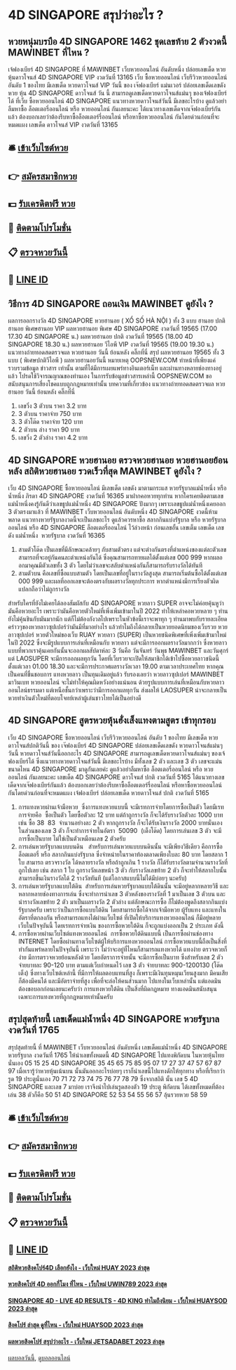 # 4D SINGAPORE สรุปว่าอะไร ?
## หวยหนุ่มบรบือ 4D SINGAPORE 1462 ชุดเลขท้าย 2 ตัวงวดนี้ MAWINBET ที่ไหน ?
เจ้ฟองเบียร์ 4D SINGAPORE ที่ MAWINBET เว็บหวยออนไลน์ อันดับหนึ่ง ปล่อยเลขเด็ด หวยหุ้นดาวโจนส์ 4D SINGAPORE VIP งวดวันที่ 13165
เว็บ ซื้อหวยออนไลน์ เว็บรีวิวหวยออนไลน์ อันดับ 1 ของไทย มีเลขเด็ด หวยดาวโจนส์ VIP วันนี้ ของ เจ๊ฟองเบียร์ แม่นเวอร์ ปล่อยเลขเด็ดเลขดัง หวย หุ้น 4D SINGAPORE ดาวโจนส์ วัน นี้ สามารถดูเลขเด็ดหวยดาวโจนส์แม่นๆ ของเจ้ฟองเบียร์ได้ ที่เว็บ ซื้อหวยออนไลน์ 4D SINGAPORE แนวทางหวยดาวโจนส์วันนี้ มีเลขอะไรบ้าง ดูแล้วอย่าลืมหาซื้อ ล็อตเตอรี่ออนไลน์ หรือ หวยออนไลน์ กันเลยนะคะ
ได้แนวทางเลขเด็ดจากเจ๊ฟองเบียร์กันแล้ว ต้องบอกเลยว่าต้องรีบหาซื้อล็อตเตอร์รี่ออนไลน์ หรือหาซื้อหวยออนไลน์ กันโดยด่วนก่อนที่จะหมดแผง
เลขเด็ด ดาวโจนส์ VIP งวดวันที่ 13165

## 🛎 [เข้าเว็บไซต์หวย](https://bit.ly/3BG5bNw)
## 👉 [สมัครสมาชิกหวย](https://bit.ly/3BG5bNw)
## 💵 [รับเครดิตฟรี หวย](https://bit.ly/3C3mvgS)
## 👑 [ติดตามโปรโมชั่น](https://bit.ly/3C3mvgS)
## 📋 [ตรวจหวยวันนี้](https://bit.ly/3C3mvgS)
## 📱 [LINE ID](https://bit.ly/3C3mvgS)

## วิธีการ 4D SINGAPORE ถอนเงิน MAWINBET ดูยังไง ?
ผลการออกรางวัล 4D SINGAPORE หวยฮานอย ( XỔ SỐ HÀ NỘI ) ทั้ง 3 แบบ ฮานอย ปกติฮานอย พิเศษฮานอย VIP
ผลหวยฮานอย พิเศษ 4D SINGAPORE งวดวันที่ 19565 (17.00 17.30 4D SINGAPORE น.)
ผลหวยฮานอย ปกติ งวดวันที่ 19565 (18.00 4D SINGAPORE 18.30 น.)
ผลหวยฮานอย วีไอพี VIP งวดวันที่ 19565 (19.00 19.30 น.)
 แนวทางถ่ายทอดสดตรวจผล หวยฮานอย วันนี้ ย้อนหลัง คลิ๊กที่นี่ 
สรุป ผลหวยฮานอย 19565 ทั้ง 3 แบบ ( พิเศษปกติวีไอพี ) ผลหวยฮานอยวันนี้
หมายเหตุ OOPSNEW.COM ทำหน้าที่เพียงแค่รวบรวมข้อมูล ข่าวสาร เท่านั้น ตามที่ได้มีการเผยแพร่ทางอินเตอร์เน็ท และผ่านทางหลายช่องทางอยู่แล้ว โปรดใช้วิจารณญาณของท่านเอง ในการรับข้อมูลข่าวสารเหล่านี้ OOPSNEW.COM ขอสนับสนุนการเสี่ยงโชคแบบถูกกฎหมายเท่านั้น
บทความที่เกี่ยวข้อง
แนวทางถ่ายทอดสดตรวจผล หวยฮานอย วันนี้ ย้อนหลัง คลิ๊กที่นี่
1. เลขวิ่ง 3 ตัวบน ราคา 3.2 บาท
2. 3 ตัวบน ราคาจ่าย 750 บาท
3. 3 ตัวโต๊ด ราคาจ่าย 120 บาท
4. 2 ตัวบน ล่าง ราคา 90 บาท
5. เลขวิ่ง 2 ตัวล่าง ราคา 4.2 บาท

## 4D SINGAPORE หวยฮานอย ตรวจหวยฮานอย หวยฮานอยย้อนหลัง สถิติหวยฮานอย รวดเร็วที่สุด MAWINBET ดูยังไง ?
เว็บ 4D SINGAPORE ซื้อหวยออนไลน์ มีเลขเด็ด เลขดัง มาตามกระแส หวยรัฐบาลแม่น้ำหนึ่ง หรือ น้ำหนึ่ง ภิรดา 4D SINGAPORE งวดวันที่ 16365 มาฝากคอหวยทุกท่าน หากใครเคยติดตามเลขแม่น้ำหนึ่งคงรู้กันดีว่าเลขธูปแม่น้ำหนึ่ง 4D SINGAPORE ปังมากๆ เพราะเลขธูปแม่น้ำหนึ่งเคยออก 3 ตัวตรงมาแล้ว ที่ MAWINBET เว็บหวยออนไลน์ อันดับหนึ่ง 4D SINGAPORE งวดนี้ห้ามพลาด แนวทางหวยรัฐบาลงวดนี้จะเป็นเลขอะไร ดูแล้วควรหาซื้อ สลากกินแบ่งรัฐบาล หรือ หวยรัฐบาลออนไลน์ หรือ 4D SINGAPORE ล็อตเตอรี่ออนไลน์ ไว้ล่วงหน้า ก่อนเลขอั้น เลขเต็ม
เลขเด็ด เลขดัง แม่น้ำหนึ่ง  หวยรัฐบาล งวดวันที่ 16365
1. สามตัวโต๊ด เป็นเลขที่มีลักษณะคล้ายๆ กับสามตัวตรง แต่จะต่างกันตรงที่ตำแหน่งของแต่ละตัวเลขสามารถที่จะอยู่กันคนละตำแหน่งกันได้ ซึ่งคุณสามารถทายผลได้ตั้งแต่เลข 000 999 หากผลออกมาคุณมีตัวเลขทั้ง 3 ตัว โดยไม่ว่าเลขจะสลับตำแหน่งกันก็สามารถรับรางวัลได้ทันที
2. สามตัวบน คือเลขที่ซื้อแบบสามตัว โดยเป็นเลขที่อยู่ในรางวัลสูงสุด สามารถเริ่มต้นซื้อได้ตั้งแต่เลข 000 999 และผลที่ออกเลขจะต้องตรงกับผลรางวัลทุกประการ หากตำแหน่งมีการเรียงตัวผิดแปลกถือว่าไม่ถูกรางวัล

สำหรับใครที่ยังไม่เคยได้ลองสัมผัสกับ 4D SINGAPORE หวยลาว SUPER อาจจะไม่ค่อยคุ้นหูว่ามันคือหวยอะไร เพราะว่ามันคือหวยตัวใหม่ที่เพิ่งเพิ่มเข้ามาในปี 2022 ทำให้เหล่าคอหวยหลาย ๆ ท่านยังไม่คุ้นชินกับมันมากนัก แต่ก็ไม่ต้องกังวลไปเพราะในหัวข้อนี้เราจะพาทุก ๆ ท่านมาพบกับรายละเอียดคร่าวๆของหวยลาวซุปเปอร์ว่ามันมีที่มาอย่างไร แล้วทำไมถึงได้กลายเป็นหวยยอดนิยมของเว็บรวย
หวยลาวซุปเปอร์ หวยตัวใหม่ของเว็บ RUAY
หวยลาว (SUPER) เป็นหวยชนิดพิเศษที่เพิ่งเพิ่มเข้ามาใหม่ในปี 2022 ซึ่งจะมีรูปแบบการเล่นที่เหมือนกับ หวยลาว แต่จะมีการออกผลรางวัลมากกว่า ซึ่งหวยลาวแบบที่พวกเราคุ้นเคยกันนั้นจะออกผลสัปดาห์ละ 3 วันคือ วันจันทร์ วันพุธ MAWINBET และวันศุกร์ แต่ LAOSUPER จะมีการออกผลทุกวัน โดยที่เว็บรวยจะเปิดให้สมาชิกได้เข้าไปซื้อหวยลาวชนิดนี้ตั้งแต่เวลา 01.00 18.30 และจะมีการประกาศผลรางวัลเวลา 19.00 ตามเวลาประเทศไทย
หากคุณเป็นคนที่ชื่นชอบการ แทงหวยลาว เป็นทุนเดิมอยู่แล้ว รับรองเลยว่า หวยลาวซุปเปอร์ MAWINBET มาวินเบท หวยออนไลน์ จะไม่ทำให้คุณผิดหวังอย่างแน่นอน ด้วยรูปแบบการเล่นที่เหมือนกับหวยลาวออนไลน์ธรรมดา แต่เหนือชั้นกว่าเพราะว่ามีการออกผลทุกวัน ส่งผลให้ LAOSUPER น่าจะกลายเป็นหวยทำเงินตัวใหม่ที่ตอบโจทย์เหล่าผู้เล่นชาวไทยได้เป็นอย่างดี

## 4D SINGAPORE สูตรหวยหุ้นฮั่งเส็งแทงตามสูตร เข้าทุกรอบ
เว็บ 4D SINGAPORE ซื้อหวยออนไลน์ เว็บรีวิวหวยออนไลน์ อันดับ 1 ของไทย มีเลขเด็ด หวยดาวโจนส์ปกติวันนี้ ของ เจ๊ฟองเบียร์ 4D SINGAPORE ปล่อยเลขเด็ดเลขดัง หวยดาวโจนส์แม่นๆ วันนี้ หวยดาวโจนส์วันนี้ออกอะไร 4D SINGAPORE สามารถดูเลขเด็ดหวยดาวโจนส์แม่นๆ ของเจ้ฟองเบียร์ได้ ซึ่งแนวทางหวยดาวโจนส์วันนี้ มีเลขอะไรบ้าง มีทั้งเลข 2 ตัว และเลข 3 ตัว เลขจะแม่นขนาดไหน 4D SINGAPORE มาดูกันเลยค่ะ ดูแล้วอย่าลืมหาซื้อ ล็อตเตอรี่ออนไลน์ หรือ หวยออนไลน์ กันเลยนะคะ
เลขเด็ด 4D SINGAPORE ดาวโจนส์ ปกติ งวดวันที่ 5165
ได้แนวทางเลขเด็ดจากเจ๊ฟองเบียร์กันแล้ว ต้องบอกเลยว่าต้องรีบหาซื้อล็อตเตอร์รี่ออนไลน์ หรือหาซื้อหวยออนไลน์ กันโดยด่วนก่อนที่จะหมดแผง
เจ้ฟองเบียร์ ปล่อยเลขเด็ด หวยดาวโจนส์ ปกติ งวดวันที่ 5165
1. การแทงหวยผ่านเจ้ามือหวย  ซึ่งการแทงหวยแบบนี้ จะมีเรทการจ่ายโดยการซื้อเป็นตัว โดยมีเรทการจ่ายคือ  ซื้อเป็นตัว โดยซื้อตัวละ 12 บาท แต่ถ้าถูกรางวัล ก็จะได้รับรางวัลตัวละ 1000 บาท เช่น ซื้อ 38  83  จำนวนอย่างละ 2 ตัว หากถูกรางวัล ก็จะได้รับเงินรางวัล 2000 บาทนั่นเอง  ในส่วนของเลข 3 ตัว ก็จะทำการจ่ายในอัตรา  50090  (เต็งโต๊ด) โดยการเล่นเลข 3 ตัว จะมีการซื้อเป็นบาท ไม่ใช่เป็นตัวเหมือนเลข 2 ตัวครับ
2. การเล่นหวยรัฐบาลแบบบนดิน   สำหรับการเล่นหวยแบบบนดินนั้น จะมีเพียงวิธีเดียว คือการซื้อ ล็อตเตอรี่ หรือ สลากกินแบ่งรัฐบาล ซึ่งจำหน่ายในราคาท้องตลาดเพียงใบละ 80 บาท โดยสลาก 1 ใบ สามารถ ตรวจรางวัล ได้หลายรางวัล หรือถ้าถูกเกิน 1 รางวัล ก็ได้รับรางวัลตามจำนวนรางวัลที่ถูกไปเลย เช่น สลาก 1 ใบ ถูกรางวัลเลขหน้า 3 ตัว กับรางวัลเลขท้าย 2 ตัว ก็จะทำให้สลากใบนั้น สามารถขึ้นเงินรางวัลได้ 2 รางวัลทันที (แต่โอกาสแบบนี้ไม่ได้มีบ่อยๆ นะครับ)
3. การเล่นหวยรัฐบาลแบบใต้ดิน  สำหรับการเล่นหวยรัฐบาลแบบใต้ดินนั้น จะมีอยู่หลากหลายวิธี และหลากหลายช่องทางการเล่น ซึ่งจะทำการนำเลข 3 ตัวหลังของรางวัลที่ 1 มาเป็นเลข 3 ตัวบน และนำรางวัลเลขท้าย 2 ตัว มาเป็นผลรางวัล 2 ตัวล่าง แต่ลักษณะการซื้อ ก็ไม่ต้องพูดถึงสลากกินแบ่งรัฐบาลครับ เพราะว่าเป็นการซื้อแบบใต้ดิน โดยสามารถซื้อได้จากเจ้ามือหวย ผู้รับแทง และแทงในอัตราที่ตกลงกัน หรือสามารถแทงได้ผ่านเว็บไซต์ ที่เปิดให้บริการแทงหวยออนไลน์ ก็มีอยู่หลายเว็บในปัจจุบันนี้ โดยเรทการจ่ายเงิน ของการซื้อหวยใต้ดิน ก็จะถูกแบ่งออกเป็น 2 ประเภท ดังนี้
4. การซื้อหวยผ่านเว็บไซต์แทงหวยออนไลน์  การซื้อหวยใต้ดินแบบนี้ เป็นการซื้อผ่านช่องทาง INTERNET โดยซื้อผ่านทางเว็บไซต์ผู้ให้บริการแทงหวยออนไลน์ การซื้อหวยแบบนี้ถือเป็นสิ่งที่ทำกันแพร่หลายในปัจจุบันนี้ เพราะว่า ไม่ว่าจะอยู่ที่ไหนก็สามารถแทงหวยได้ แทงง่าย ตรวจหวยก็ง่าย มีการตรวจหวยย้อนหลังด้วย โดยอัตราการจ่ายนั้น จะมีการซื้อเป็นบาท ซึ่งสำหรับเลข 2 ตัว จ่ายบาทละ 90-120 บาท ตามแต่เว็บกำหนดไว้ เลข 3 ตัว จ่ายบาทละ 900-1200130 (โต๊ดเต็ง) ซึ่งทางเว็บไซต์เหล่านี้ ที่มีการให้ผลตอบแทนที่สูง ก็เพราะมีเงินทุนหมุนเวียนสูงมาก มีคนเสีย ก็ต้องมีคนได้ และมีอัตราจ่ายที่สูง เพื่อที่จะล่อให้คนส่วนมาก ไปแทงในเว็บเหล่านั้น แต่แอดมินต้องขอบอกก่อนเลยนะครับว่า การแทงหวยใต้ดิน เป็นสิ่งที่ผิดกฎหมาย ทางแอดมินสนับสนุนเฉพาะการแทงหวยที่ถูกกฎหมายเท่านั้นครับ

## สรุปสุดท้ายนี้ เลขเด็ดแม่น้ำหนึ่ง 4D SINGAPORE หวยรัฐบาล งวดวันที่ 1765
สรุปสุดท้ายนี้ ที่ MAWINBET เว็บหวยออนไลน์ อันดับหนึ่ง เลขเด็ดแม่น้ำหนึ่ง 4D SINGAPORE หวยรัฐบาล งวดวันที่ 1765 ให้นำเลขทั้งหมดนี้ 4D SINGAPORE ไปแทงพิกัดบน ในหวยหุ้นไทยนั่นเอง
05 15 25 4D SINGAPORE 35 45 65 75 85 95
07 17 27 37 47 57 67 87 97
เมื่อเรารู้ว่าหวยหุ้นเน้นบน นั้นมันออกอะไรบ่อยๆ เราก็นำเลขนี้ไปแทงดักให้ทุกทาง หรือที่เรียกว่ารูด 19 ประตูนั่นเอง
70 71 72 73 74 75 76 77 78 79
ซึ่งจากสถิติ นั้น เลข 5 4D SINGAPORE และเลข 7 มาบ่อย เราจึงนำไปเล่นรูดสองตัว 19 ประตู พิกัดบน ได้เลขทั้งหมดที่ต้องเล่น 38 ตัวก็คือ
50 51 4D SINGAPORE 52 53 54 55 56 57 ลุ้นรวยหวย 58 59

## 🛎 [เข้าเว็บไซต์หวย](https://bit.ly/3BG5bNw)
## 👉 [สมัครสมาชิกหวย](https://bit.ly/3BG5bNw)
## 💵 [รับเครดิตฟรี หวย](https://bit.ly/3C3mvgS)
## 👑 [ติดตามโปรโมชั่น](https://bit.ly/3C3mvgS)
## 📋 [ตรวจหวยวันนี้](https://bit.ly/3C3mvgS)
## 📱 [LINE ID](https://bit.ly/3C3mvgS)

#### [สถิติหวยสิงคโปร์4D เลือกยังไง - เว็บใหม่ HUAY 2023 ล่าสุด](https://atom.io/themes/สถิติหวยสิงคโปร์4d%20เลือกยังไง%20-%20เว็บใหม่%20huay%202023%20ล่าสุด)
#### [หวยสิงคโปร์ 4D ออกกี่โมง ที่ไหน - เว็บใหม่ UWIN789 2023 ล่าสุด](https://atom.io/themes/หวยสิงคโปร์%204d%20ออกกี่โมง%20ที่ไหน%20-%20เว็บใหม่%20uwin789%202023%20ล่าสุด)
#### [SINGAPORE 4D - LIVE 4D RESULTS - 4D KING ทำไมถึงนิยม - เว็บใหม่ HUAYSOD 2023 ล่าสุด](https://atom.io/themes/singapore%204d%20-%20live%204d%20results%20-%204d%20king%20ทำไมถึงนิยม%20-%20เว็บใหม่%20huaysod%202023%20ล่าสุด)
#### [สิงคโปร์ ล่าสุด ดูที่ไหน - เว็บใหม่ HUAYSOD 2023 ล่าสุด](https://atom.io/themes/สิงคโปร์%20ล่าสุด%20ดูที่ไหน%20-%20เว็บใหม่%20huaysod%202023%20ล่าสุด)
#### [ผลหวยสิงคโปร์ สรุปว่าอะไร - เว็บใหม่ JETSADABET 2023 ล่าสุด](https://atom.io/themes/ผลหวยสิงคโปร์%20สรุปว่าอะไร%20-%20เว็บใหม่%20jetsadabet%202023%20ล่าสุด)

[ผลบอลวันนี้](https://siamsport.tv "ผลบอลวันนี้"), [ดูบอลออนไลน์](https://siamsport.tv/ดูบอลสด "ดูบอลออนไลน์")